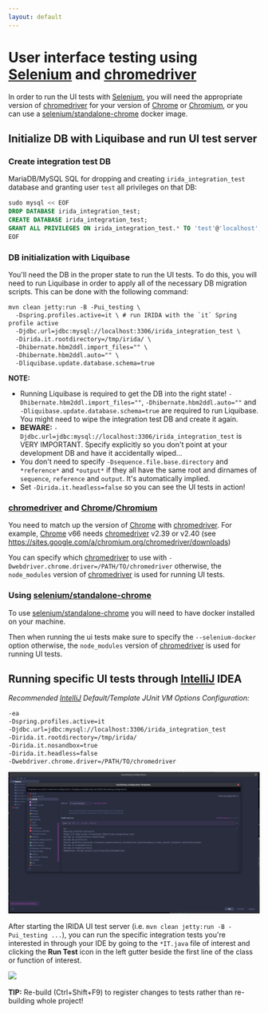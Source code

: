 ```yaml
---
layout: default
---
```



User interface testing using [Selenium] and [chromedriver]
==========================================================

In order to run the UI tests with [Selenium], you will need the appropriate version of [chromedriver] for your version of [Chrome] or [Chromium], or you can use a [selenium/standalone-chrome] docker image.




Initialize DB with Liquibase and run UI test server
---------------------------------------------------


### Create integration test DB

MariaDB/MySQL SQL for dropping and creating `irida_integration_test` database and granting user `test` all privileges on that DB: 
```sql
sudo mysql << EOF
DROP DATABASE irida_integration_test;
CREATE DATABASE irida_integration_test;
GRANT ALL PRIVILEGES ON irida_integration_test.* TO 'test'@'localhost';
EOF
```


### DB initialization with Liquibase 

You'll need the DB in the proper state to run the UI tests. To do this, you will need to run Liquibase in order to apply all of the necessary DB migration scripts. This can be done with the following command:

```
mvn clean jetty:run -B -Pui_testing \
  -Dspring.profiles.active=it \ # run IRIDA with the `it` Spring profile active
  -Djdbc.url=jdbc:mysql://localhost:3306/irida_integration_test \
  -Dirida.it.rootdirectory=/tmp/irida/ \
  -Dhibernate.hbm2ddl.import_files="" \
  -Dhibernate.hbm2ddl.auto="" \
  -Dliquibase.update.database.schema=true
```

**NOTE:**
- Running Liquibase is required to get the DB into the right state! `-Dhibernate.hbm2ddl.import_files=""`, `-Dhibernate.hbm2ddl.auto=""` and `-Dliquibase.update.database.schema=true` are required to run Liquibase. You might need to wipe the integration test DB and create it again.
- **BEWARE:** `-Djdbc.url=jdbc:mysql://localhost:3306/irida_integration_test` is VERY IMPORTANT. Specify explicitly so you don't point at your development DB and have it accidentally wiped...
- You don't need to specify `-Dsequence.file.base.directory` and `*reference*` and `*output*` if they all have the same root and dirnames of `sequence`, `reference` and `output`. It's automatically implied. 
- Set `-Dirida.it.headless=false` so you can see the UI tests in action!


### [chromedriver] and [Chrome]/[Chromium]

You need to match up the version of [Chrome] with [chromedriver]. For example, [Chrome] v66 needs [chromedriver] v2.39 or v2.40 (see https://sites.google.com/a/chromium.org/chromedriver/downloads)

You can specify which [chromedriver] to use with `-Dwebdriver.chrome.driver=/PATH/TO/chromedriver` otherwise, the `node_modules` version of [chromedriver] is used for running UI tests.


### Using [selenium/standalone-chrome]

To use [selenium/standalone-chrome] you will need to have docker installed on your machine.

Then when running the ui tests make sure to specify the `--selenium-docker` option otherwise, the `node_modules` version of [chromedriver] is used for running UI tests.


Running specific UI tests through [IntelliJ] IDEA
-----------------------------------------------


*Recommended [IntelliJ] Default/Template JUnit VM Options Configuration:* 

```
-ea 
-Dspring.profiles.active=it 
-Djdbc.url=jdbc:mysql://localhost:3306/irida_integration_test 
-Dirida.it.rootdirectory=/tmp/irida/ 
-Dirida.it.nosandbox=true 
-Dirida.it.headless=false
-Dwebdriver.chrome.driver=/PATH/TO/chromedriver
```

![](images/intellij-ui-tests-default-junit.png)



After starting the IRIDA UI test server (i.e. `mvn clean jetty:run -B -Pui_testing ...`), you can run the specific integration tests you're interested in through your IDE by going to the `*IT.java` file of interest and clicking the **Run Test** icon in the left gutter beside the first line of the class or function of interest.

![](images/intellij-ui-tests-run-in-ide.png)



**TIP:** Re-build (Ctrl+Shift+F9) to register changes to tests rather than re-building whole project!



[chromedriver]: http://chromedriver.chromium.org/
[Chrome]: https://www.google.com/chrome/
[Chromium]: https://www.chromium.org/
[Selenium]: http://www.seleniumhq.org/
[selenium/standalone-chrome]: https://hub.docker.com/r/selenium/standalone-chrome 
[IntelliJ]: https://www.jetbrains.com/idea/